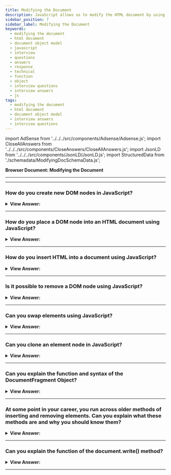 ```yaml
---
title: Modifying the Document
description: JavaScript allows us to modify the HTML document by using the Document Object Model (DOM). - JavaScript Interview Questions & Answers
sidebar_position: 7
sidebar_label: Modifying the Document
keywords:
  - modifying the document
  - html document
  - document object model
  - javascript
  - interview
  - questions
  - answers
  - response
  - technical
  - function
  - object
  - interview questions
  - interview answers
  - js
tags:
  - modifying the document
  - html document
  - document object model
  - interview answers
  - interview questions
---
```


import AdSense from '../../../src/components/Adsense/Adsense.js';
import CloseAllAnswers from '../../../src/components/CloseAnswers/CloseAllAnswers.js';
import JsonLD from '../../../src/components/JsonLD/JsonLD.js';
import StructuredData from './schemadata/ModifyingDocSchemaData.js';

<JsonLD data={StructuredData} />

<head>
  <title>Modifying the Document | JavaScript Frontend Phone Interview</title>
</head>

**Browser Document: Modifying the Document**

---

<AdSense />

---

<CloseAllAnswers />

### How do you create new DOM nodes in JavaScript?

<details>
  <summary><strong>View Answer:</strong></summary>
  <div>
  <div><strong>Interview Response:</strong> You can create new DOM nodes using the document.createElement(tagName) method, and add text with textContent. Then append to an existing node with parentNode.appendChild(newNode).
    </div><br />
  <div><strong>Technical Response:</strong> Two methods, including the createElement and createTextNode methods, are used to create DOM nodes. The document.createElement(tag) creates a new element node. The document.createTextNode(‘text’) creates a new text node with the give ‘text’. We need to create element nodes, such as a div, most of the time.
    </div><br />
  <div><strong className="codeExample">Code Example:</strong><br /><br />

  <div></div>

```js
let newNode = document.createElement('div');
newNode.textContent = 'Hello!';
document.body.appendChild(newNode);
```

  </div>
  </div>
</details>

---

### How do you place a DOM node into an HTML document using JavaScript?

<details>
  <summary><strong>View Answer:</strong></summary>
  <div>
  <div><strong>Interview Response:</strong> You can insert a DOM node into an HTML document by selecting the parent node using document.querySelector(selector) and then using parentNode.appendChild(newNode).
    </div><br />
  <div><strong className="codeExample">Code Example:</strong><br /><br />

  <div></div>

```html
<ul id="menu">
</ul>

<script>
function createMenuItem(name) {
    let li = document.createElement('li');
    li.textContent = name;
    return li;
}
// get the ul#menu
const menu = document.querySelector('#menu');
// add menu item
menu.appendChild(createMenuItem('Home'));
menu.appendChild(createMenuItem('Services'));
menu.appendChild(createMenuItem('About Us'));
</script>
```

  </div>
  </div>
</details>

---

### How do you insert HTML into a document using JavaScript?

<details>
  <summary><strong>View Answer:</strong></summary>
  <div>
  <div><strong>Interview Response:</strong> If you want to insert HTML into a document, we use the insertAdjacentHTML(where, HTML). We use two parameters to specify where and the second parameter of what or the HTML (it must be a string type, you need to add quotes) that we want to insert.<br /><br />
  <strong>Additional Information:</strong> We can also use insertAdjacentText and insertAdjacentElement in a similar fashion. <br /><br />
  <ol>
    <li>The insertAdjacentText(where, text) has the same syntax, but a string of text is inserted “as text” instead of HTML.</li>
    <li>The insertAdjacentElement(where, element) has the same syntax but inserts an element.</li>
    <li>They exist primarily to make syntax "consistent." In practice, insertAdjacentHTML is the sole method utilized most of the time. Because we have methods append/prepend/before/after for elements and text - they are easy to create and may incorporate nodes/text fragments.</li>
  </ol>
  </div><br />
  <div><strong className="codeExample">Code Example:</strong><br /><br />

  <div></div>

```html
<div id="div"></div>
<script>
  div.insertAdjacentHTML('beforebegin', '<p>Hello</p>');
  div.insertAdjacentHTML('afterend', '<p>Bye</p>');
</script>

<!-- OUTPUT RESULT -->
<p>Hello</p>
<div id="div"></div>
<p>Bye</p>
```

  </div>
  </div>
</details>

---

### Is it possible to remove a DOM node using JavaScript?

<details>
  <summary><strong>View Answer:</strong></summary>
  <div>
  <div><strong>Interview Response:</strong> Yes, to remove a node, there’s a method node.remove(). Please note: if we want to move an element to another place – there is no need to remove it from the old one.
    </div><br />
  <div><strong className="codeExample">Code Example:</strong><br /><br />

  <div></div>

```html
<style>
  .alert {
    padding: 15px;
    border: 1px solid #d6e9c6;
    border-radius: 4px;
    color: #3c763d;
    background-color: #dff0d8;
  }
</style>

<script>
  let div = document.createElement('div');
  div.className = 'alert';
  div.innerHTML =
    "<strong>Hi there!</strong> You've read an important message.";

  document.body.append(div);
  setTimeout(() => div.remove(), 1000);
</script>
```

  </div>
  </div>
</details>

---

### Can you swap elements using JavaScript?

<details>
  <summary><strong>View Answer:</strong></summary>
  <div>
  <div><strong>Interview Response:</strong> Yes, there is a simple approach to doing this in JavaScript. For example, if we want to swap adjacent elements, we can use the after method by specifying what we want to go after a specific element node.
    </div><br />
  <div><strong className="codeExample">Code Example:</strong><br /><br />

  <div></div>

```html
<div id="first">First</div>
<div id="second">Second</div>
<script>
  const first = document.getElementById('first');
  const second = document.getElementById('second');
  // no need to call remove
  second.after(first); // take #second and after it insert #first
</script>

<!-- Output: -->
<!-- Second -->
<!-- First -->
```

  </div>
  </div>
</details>

---

### Can you clone an element node in JavaScript?

<details>
  <summary><strong>View Answer:</strong></summary>
  <div>
  <div><strong>Interview Response:</strong> Yes, you can clone an element in JavaScript using the cloneNode() method. You can use element.cloneNode(true) to include all child nodes.
    </div><br />
  <div><strong className="codeExample">Code Example:</strong><br /><br />

  <div></div>

```html
<style>
  .alert {
    padding: 15px;
    border: 1px solid #d6e9c6;
    border-radius: 4px;
    color: #3c763d;
    background-color: #dff0d8;
  }
</style>

<div class="alert" id="div">
  <strong>Hi there!</strong> You've read an important message.
</div>

<script>
  let div2 = div.cloneNode(true); // clone the message
  div2.querySelector('strong').innerHTML = 'Bye there!'; // change the clone

  div.after(div2); // show the clone after the existing div
</script>
```

---

:::note
Once you have cloned the node, you use the appendChild() or insertBefore() method to insert the cloned node into the document. If you want a deep clone, you set the deep parameter value to true if you want to clone all descendants (children); otherwise, false.
:::

  </div>
  </div>
</details>

---

### Can you explain the function and syntax of the DocumentFragment Object?

<details>
  <summary><strong>View Answer:</strong></summary>
  <div>
  <div><strong>Interview Response:</strong> A DocumentFragment is a minimal document object that stores nodes. It helps improve performance by limiting reflows and repaints when manipulating multiple nodes simultaneously.
    </div><br />
  <div><strong className="codeExample">Code Example:</strong><br /><br />

  <div></div>

```html
<ul id="ul"></ul>

<script>
  function getListContent() {
    let fragment = new DocumentFragment();

    for (let i = 1; i <= 3; i++) {
      let li = document.createElement('li');
      li.append(i);
      fragment.append(li);
    }

    return fragment;
  }

  ul.append(getListContent()); // (*)
</script>

<!-- Output:
<ul>
  <li>1</li>
  <li>2</li>
  <li>3</li>
</ul> -->
```

---

:::note
We rarely use DocumentFragment explicitly. Why append to a special kind of node if we can return an array of nodes instead?
:::

  </div>
  </div>
</details>

---

### At some point in your career, you run across older methods of inserting and removing elements. Can you explain what these methods are and why you should know them?

<details>
  <summary><strong>View Answer:</strong></summary>
  <div>
  <div><strong>Interview Response:</strong> Older methods include appendChild(), removeChild(), insertBefore(). Despite being less intuitive than modern methods, they're important to know for understanding, maintaining, and refactoring legacy code.</div><br />
  <div><strong>Technical Response:</strong> Several methods were used before the more modern methods for inserting and removing nodes. They include appendChild, insertBefore, replaceChild, and removeChild. Although they aren’t used in modern code, we should be aware of their function, use, and syntax, because we may run across them in older applications.
  </div><br />
  <div><strong className="codeExample">Code Example:</strong><br /><br />

  <div></div>

```html
<ol id="list">
  <li>0</li>
  <li>1</li>
  <li>2</li>
</ol>

<script>
  let newLi = document.createElement('li');
  newLi.innerHTML = 'Hello, world!';

  list.appendChild(newLi);
</script>

<!-- 

Output:

1. 0

2. 1

3. 2

4. Hello, world! 

-->
```

---

:::note
These methods come from ancient times. Nowadays, there is no reason to use them, as modern methods, such as append, prepend, before, after, remove, replaceWith, are more flexible. This information helps to understand old scripts, but now we do not need it for new development.
:::

  </div>
  </div>
</details>

---

### Can you explain the function of the document.write() method?

<details>
  <summary><strong>View Answer:</strong></summary>
  <div>
  <div><strong>Interview Response:</strong> document.write() is a JavaScript method used to output string content into the HTML document, typically during page load. It's not recommended for updating content post-rendering due to potentially destructive behavior.
    </div><br />
  <div><strong className="codeExample">Code Example:</strong><br /><br />

<strong>Syntax: </strong> document.write(markup);<br /><br />

  <div></div>

```html
<p>After one second the contents of this page will be replaced...</p>
<script>
  // document.write after 1 second
  // that's after the page loaded, so it erases the existing content
  setTimeout(() => document.write('<b>...By this.</b>'), 1000);
</script>
```

---

:::note
Because document.write() writes to the document stream, calling document.write() on a closed (loaded) document automatically calls document.open(), which will clear (overwrite) the document. The method comes from times when there was no DOM, no standards… Old times. It still lives because scripts are using it. In modern scripts, we can rarely see it because If we call it afterward, the existing document content gets erased. There are some use cases for this, but very few.
:::

  </div>
  </div>
</details>

---
